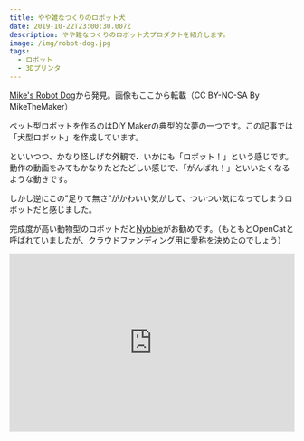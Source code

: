 ```yaml
---
title: やや雑なつくりのロボット犬
date: 2019-10-22T23:00:30.007Z
description: やや雑なつくりのロボット犬プロダクトを紹介します。
image: /img/robot-dog.jpg
tags:
  - ロボット
  - 3Dプリンタ
---
```

[Mike's Robot Dog](https://www.instructables.com/id/Mikes-Robot-Dog/)から発見。画像もここから転載（CC BY-NC-SA By MikeTheMaker）

ペット型ロボットを作るのはDIY Makerの典型的な夢の一つです。この記事では「犬型ロボット」を作成しています。

といいつつ、かなり怪しげな外観で、いかにも「ロボット！」という感じです。動作の動画をみてもかなりたどたどしい感じで、「がんばれ！」といいたくなるような動きです。

しかし逆にこの”足りて無さ”がかわいい気がして、ついつい気になってしまうロボットだと感じました。

完成度が高い動物型のロボットだと[Nybble](https://www.indiegogo.com/projects/nybble-world-s-cutest-open-source-robotic-kitten#/)がお勧めです。（もともとOpenCatと呼ばれていましたが、クラウドファンディング用に愛称を決めたのでしょう）

<iframe width="100%" height="315" src="https://www.youtube.com/embed/kcIfsCcEjcs" frameborder="0" allow="accelerometer; autoplay; encrypted-media; gyroscope; picture-in-picture" allowfullscreen></iframe>
